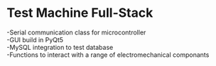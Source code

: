 # Test Machine Full-Stack

-Serial communication class for microcontroller\
-GUI build in PyQt5\
-MySQL integration to test database\
-Functions to interact with a range of electromechanical componants
